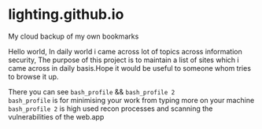 # lighting.github.io
My cloud backup of my own bookmarks

Hello world, In daily world i came across lot of topics across information security, The purpose of this project is to maintain a list of sites which i came across in daily basis.Hope it would be useful to someone whom tries to browse it up.

There you can see ```bash_profile``` && ```bash_profile 2``` </br>
```bash_profile``` is for minimising your work from typing more on your machine</br>
```bash_profile 2``` is high used recon processes and scanning the vulnerabilities of the web.app 

